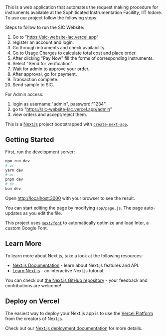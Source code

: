 This is a web application that automates the request making procedure for instruments available at the Sophiticated Instrumentation Facililty, IIT Indore.
To use our project follow the following steps:


<!-- -----------------------------------------------User------------------------------------------------------------- -->


Steps to follow to run the SIC Website:
1) Go to "https://sic-website-lac.vercel.app"
5) register an account and login.
6) Go through intruments and check availability.
7) Go to Usage Charges to calculate total cost and place order.
8) After clicking "Pay Now" fill the forms of corresponding instruments.
9) Select "Send for verification".
10) Wait for admin to approve your order.
11) After approval, go for payment. 
12) Transaction complete.
13) Send sample to SIC.

For Admin access:
1) login as username:"admin", password:"1234".
2) go to "https://sic-website-lac.vercel.app/admin"
3) view orders and accept/reject them.


<!-- -----------------------------------------------Developers(github)------------------------------------------------------------- -->


This is a [Next.js](https://nextjs.org/) project bootstrapped with [`create-next-app`](https://github.com/vercel/next.js/tree/canary/packages/create-next-app).

## Getting Started

First, run the development server:

```bash
npm run dev
# or
yarn dev
# or
pnpm dev
# or
bun dev
```

Open [http://localhost:3000](http://localhost:3000) with your browser to see the result.

You can start editing the page by modifying `app/page.js`. The page auto-updates as you edit the file.

This project uses [`next/font`](https://nextjs.org/docs/basic-features/font-optimization) to automatically optimize and load Inter, a custom Google Font.

## Learn More

To learn more about Next.js, take a look at the following resources:

- [Next.js Documentation](https://nextjs.org/docs) - learn about Next.js features and API.
- [Learn Next.js](https://nextjs.org/learn) - an interactive Next.js tutorial.

You can check out [the Next.js GitHub repository](https://github.com/vercel/next.js/) - your feedback and contributions are welcome!

## Deploy on Vercel

The easiest way to deploy your Next.js app is to use the [Vercel Platform](https://vercel.com/new?utm_medium=default-template&filter=next.js&utm_source=create-next-app&utm_campaign=create-next-app-readme) from the creators of Next.js.

Check out our [Next.js deployment documentation](https://nextjs.org/docs/deployment) for more details.
